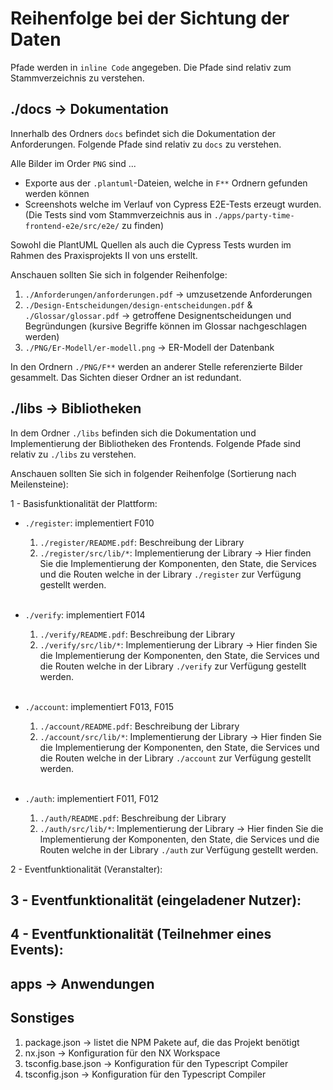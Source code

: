 # Reihenfolge bei der Sichtung der Daten

Pfade werden in `inline Code` angegeben. Die Pfade sind relativ zum Stammverzeichnis zu verstehen.

## ./docs -> Dokumentation

Innerhalb des Ordners `docs` befindet sich die Dokumentation der Anforderungen. Folgende Pfade sind relativ zu `docs` zu verstehen.

Alle Bilder im Order `PNG` sind ...

- Exporte aus der `.plantuml`-Dateien, welche in `F**` Ordnern gefunden werden können
- Screenshots welche im Verlauf von Cypress E2E-Tests erzeugt wurden. (Die Tests sind vom Stammverzeichnis aus in `./apps/party-time-frontend-e2e/src/e2e/` zu finden)

Sowohl die PlantUML Quellen als auch die Cypress Tests wurden im Rahmen des Praxisprojekts II von uns erstellt.

Anschauen sollten Sie sich in folgender Reihenfolge:

1. `./Anforderungen/anforderungen.pdf` -> umzusetzende Anforderungen
1. `./Design-Entscheidungen/design-entscheidungen.pdf` & `./Glossar/glossar.pdf` -> getroffene Designentscheidungen und Begründungen (kursive Begriffe können im Glossar nachgeschlagen werden)
1. `./PNG/Er-Modell/er-modell.png` -> ER-Modell der Datenbank

In den Ordnern `./PNG/F**` werden an anderer Stelle referenzierte Bilder gesammelt.
Das Sichten dieser Ordner an ist redundant.

## ./libs -> Bibliotheken

In dem Ordner `./libs` befinden sich die Dokumentation und Implementierung der Bibliotheken des Frontends. Folgende Pfade sind relativ zu `./libs` zu verstehen.

Anschauen sollten Sie sich in folgender Reihenfolge (Sortierung nach Meilensteine):

1 - Basisfunktionalität der Plattform:

- `./register`: implementiert F010
  1. `./register/README.pdf`: Beschreibung der Library
  1. `./register/src/lib/*`: Implementierung der Library -> Hier finden Sie die Implementierung der Komponenten, den State, die Services und die Routen welche in der Library `./register` zur Verfügung gestellt werden.  
  &#x200B;

- `./verify`: implementiert F014
  1. `./verify/README.pdf`: Beschreibung der Library
  1. `./verify/src/lib/*`: Implementierung der Library -> Hier finden Sie die Implementierung der Komponenten, den State, die Services und die Routen welche in der Library `./verify` zur Verfügung gestellt werden.  
    &#x200B;

- `./account`: implementiert F013, F015
  1. `./account/README.pdf`: Beschreibung der Library
  1. `./account/src/lib/*`: Implementierung der Library -> Hier finden Sie die Implementierung der Komponenten, den State, die Services und die Routen welche in der Library `./account` zur Verfügung gestellt werden.  
  &#x200B;

- `./auth`: implementiert F011, F012
  1. `./auth/README.pdf`: Beschreibung der Library
  1. `./auth/src/lib/*`: Implementierung der Library -> Hier finden Sie die Implementierung der Komponenten, den State, die Services und die Routen welche in der Library `./auth` zur Verfügung gestellt werden.
  &#x200B;


2 - Eventfunktionalität (Veranstalter):

3 - Eventfunktionalität (eingeladener Nutzer):
-
4 - Eventfunktionalität (Teilnehmer eines Events):
-

## apps -> Anwendungen

## Sonstiges

1. package.json -> listet die NPM Pakete auf, die das Projekt benötigt
1. nx.json -> Konfiguration für den NX Workspace
1. tsconfig.base.json -> Konfiguration für den Typescript Compiler
1. tsconfig.json -> Konfiguration für den Typescript Compiler
